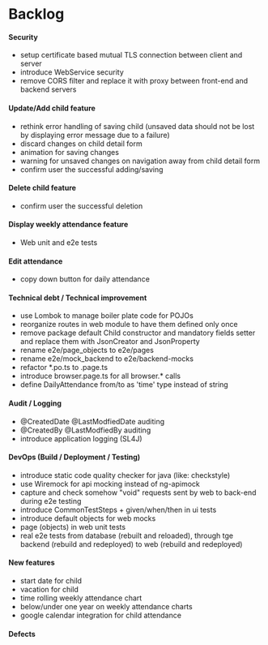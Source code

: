 <html>
<body>
	<h1>Backlog</h1>
	<h4>Security</h4>
	<ul>
		<li>setup certificate based mutual TLS connection between client and server</li>
		<li>introduce WebService security</li>
		<li>remove CORS filter and replace it with proxy between front-end and backend servers</li>
	</ul>
	<h4>Update/Add child feature</h4>
	<ul>
		<li>rethink error handling of saving child (unsaved data should not be lost by displaying error message due to a failure)</li>
		<li>discard changes on child detail form</li>
		<li>animation for saving changes</li>
		<li>warning for unsaved changes on navigation away from child detail form</li>
		<li>confirm user the successful adding/saving</li>
	</ul>
	<h4>Delete child feature</h4>
	<ul>
		<li>confirm user the successful deletion</li>
	</ul>
	<h4>Display weekly attendance feature</h4>
	<ul>
		<li>Web unit and e2e tests</li>
	</ul>
	<h4>Edit attendance</h4>
	<ul>
		<li>copy down button for daily attendance</li>
	</ul>
	<h4>Technical debt / Technical improvement</h4>
	<ul>
		<li>use Lombok to manage boiler plate code for POJOs</li>
		<li>reorganize routes in web module to have them defined only once</li>
		<li>remove package default Child constructor and mandatory fields setter and replace them with JsonCreator and JsonProperty</li>
		<li>rename e2e/page_objects to e2e/pages</li>
		<li>rename e2e/mock_backend to e2e/backend-mocks</li>
		<li>refactor *.po.ts to .page.ts</li>
		<li>introduce browser.page.ts for all browser.* calls</li>
		<li>define DailyAttendance from/to as 'time' type instead of string</li>
	</ul>
	<h4>Audit / Logging</h4>
	<ul>
		<li>@CreatedDate @LastModfiedDate auditing</li>
		<li>@CreatedBy @LastModfiedBy auditing</li>
		<li>introduce application logging (SL4J)</li>
	</ul>
	<h4>DevOps (Build / Deployment / Testing)</h4>
	<ul>
		<li>introduce static code quality checker for java (like: checkstyle)</li>
		<li>use Wiremock for api mocking instead of ng-apimock</li>
		<li>capture and check somehow "void" requests sent by web to back-end during e2e testing</li>
		<li>introduce CommonTestSteps + given/when/then in ui tests</li>
		<li>introduce default objects for web mocks</li>
		<li>page (objects) in web unit tests</li>
		<li>real e2e tests from database (rebuilt and reloaded), through tge backend (rebuild and redeployed) to web (rebuild and redeployed)</li>
	</ul>
	<h4>New features</h4>
	<ul>
	    <li>start date for child</li>
	    <li>vacation for child</li>
		<li>time rolling weekly attendance chart</li>
	    <li>below/under one year on weekly attendance charts</li>
	    <li>google calendar integration for child attendance</li>
	</ul>
	<h4>Defects</h4>
	<ul>
	</ul>	
</body>
</html>
